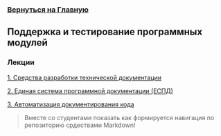 ### [Вернуться на Главную](/README.md)

## Поддержка и тестирование программных модулей

### Лекции

[1. Средства разработки технической документации](/content/SupportAndtesting_of_software_modules/Documentation.md)

[2. Единая система программной документации (ЕСПД)](/content/SupportAndtesting_of_software_modules/ESPD.md)

[3. Автоматизация документирования кода](/content/SupportAndtesting_of_software_modules/AutoDocumentation.md)

> Вместе со студентами показать как формируется навигация по репозиторию срдествами Markdown!